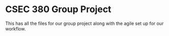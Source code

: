 # CSEC 380 Group Project
This has all the files for our group project along with 
the agile set up for our workflow.